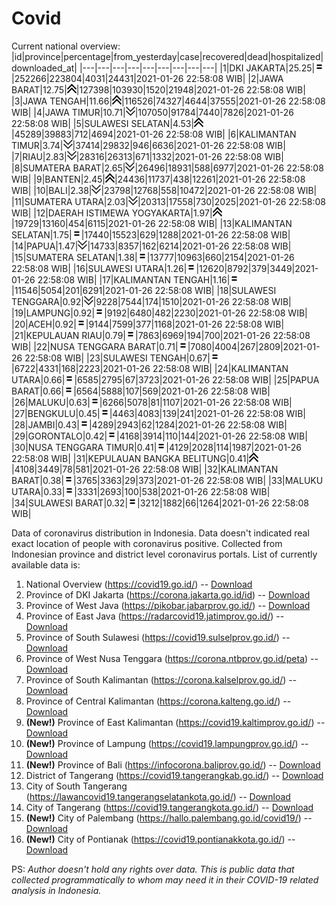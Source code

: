 # Covid
Current national overview:
|id|province|percentage|from_yesterday|case|recovered|dead|hospitalized|downloaded_at|
|---|---|---|---|---|---|---|---|---|
|1|DKI JAKARTA|25.25|![equal](https://github.com/ariefrachmannn/covid/raw/master/img/rsz_equal.png)|252266|223804|4031|24431|2021-01-26 22:58:08 WIB|
|2|JAWA BARAT|12.75|![up](https://github.com/ariefrachmannn/covid/raw/master/img/rsz_img_186982.png)|127398|103930|1520|21948|2021-01-26 22:58:08 WIB|
|3|JAWA TENGAH|11.66|![up](https://github.com/ariefrachmannn/covid/raw/master/img/rsz_img_186982.png)|116526|74327|4644|37555|2021-01-26 22:58:08 WIB|
|4|JAWA TIMUR|10.71|![down](https://github.com/ariefrachmannn/covid/raw/master/img/rsz_down.png)|107050|91784|7440|7826|2021-01-26 22:58:08 WIB|
|5|SULAWESI SELATAN|4.53|![up](https://github.com/ariefrachmannn/covid/raw/master/img/rsz_img_186982.png)|45289|39883|712|4694|2021-01-26 22:58:08 WIB|
|6|KALIMANTAN TIMUR|3.74|![down](https://github.com/ariefrachmannn/covid/raw/master/img/rsz_down.png)|37414|29832|946|6636|2021-01-26 22:58:08 WIB|
|7|RIAU|2.83|![down](https://github.com/ariefrachmannn/covid/raw/master/img/rsz_down.png)|28316|26313|671|1332|2021-01-26 22:58:08 WIB|
|8|SUMATERA BARAT|2.65|![down](https://github.com/ariefrachmannn/covid/raw/master/img/rsz_down.png)|26496|18931|588|6977|2021-01-26 22:58:08 WIB|
|9|BANTEN|2.45|![up](https://github.com/ariefrachmannn/covid/raw/master/img/rsz_img_186982.png)|24436|11737|438|12261|2021-01-26 22:58:08 WIB|
|10|BALI|2.38|![down](https://github.com/ariefrachmannn/covid/raw/master/img/rsz_down.png)|23798|12768|558|10472|2021-01-26 22:58:08 WIB|
|11|SUMATERA UTARA|2.03|![down](https://github.com/ariefrachmannn/covid/raw/master/img/rsz_down.png)|20313|17558|730|2025|2021-01-26 22:58:08 WIB|
|12|DAERAH ISTIMEWA YOGYAKARTA|1.97|![up](https://github.com/ariefrachmannn/covid/raw/master/img/rsz_img_186982.png)|19729|13160|454|6115|2021-01-26 22:58:08 WIB|
|13|KALIMANTAN SELATAN|1.75|![equal](https://github.com/ariefrachmannn/covid/raw/master/img/rsz_equal.png)|17440|15523|629|1288|2021-01-26 22:58:08 WIB|
|14|PAPUA|1.47|![down](https://github.com/ariefrachmannn/covid/raw/master/img/rsz_down.png)|14733|8357|162|6214|2021-01-26 22:58:08 WIB|
|15|SUMATERA SELATAN|1.38|![equal](https://github.com/ariefrachmannn/covid/raw/master/img/rsz_equal.png)|13777|10963|660|2154|2021-01-26 22:58:08 WIB|
|16|SULAWESI UTARA|1.26|![equal](https://github.com/ariefrachmannn/covid/raw/master/img/rsz_equal.png)|12620|8792|379|3449|2021-01-26 22:58:08 WIB|
|17|KALIMANTAN TENGAH|1.16|![equal](https://github.com/ariefrachmannn/covid/raw/master/img/rsz_equal.png)|11546|5054|201|6291|2021-01-26 22:58:08 WIB|
|18|SULAWESI TENGGARA|0.92|![down](https://github.com/ariefrachmannn/covid/raw/master/img/rsz_down.png)|9228|7544|174|1510|2021-01-26 22:58:08 WIB|
|19|LAMPUNG|0.92|![equal](https://github.com/ariefrachmannn/covid/raw/master/img/rsz_equal.png)|9192|6480|482|2230|2021-01-26 22:58:08 WIB|
|20|ACEH|0.92|![equal](https://github.com/ariefrachmannn/covid/raw/master/img/rsz_equal.png)|9144|7599|377|1168|2021-01-26 22:58:08 WIB|
|21|KEPULAUAN RIAU|0.79|![equal](https://github.com/ariefrachmannn/covid/raw/master/img/rsz_equal.png)|7863|6969|194|700|2021-01-26 22:58:08 WIB|
|22|NUSA TENGGARA BARAT|0.71|![equal](https://github.com/ariefrachmannn/covid/raw/master/img/rsz_equal.png)|7080|4004|267|2809|2021-01-26 22:58:08 WIB|
|23|SULAWESI TENGAH|0.67|![equal](https://github.com/ariefrachmannn/covid/raw/master/img/rsz_equal.png)|6722|4331|168|2223|2021-01-26 22:58:08 WIB|
|24|KALIMANTAN UTARA|0.66|![equal](https://github.com/ariefrachmannn/covid/raw/master/img/rsz_equal.png)|6585|2795|67|3723|2021-01-26 22:58:08 WIB|
|25|PAPUA BARAT|0.66|![equal](https://github.com/ariefrachmannn/covid/raw/master/img/rsz_equal.png)|6564|5888|107|569|2021-01-26 22:58:08 WIB|
|26|MALUKU|0.63|![equal](https://github.com/ariefrachmannn/covid/raw/master/img/rsz_equal.png)|6266|5078|81|1107|2021-01-26 22:58:08 WIB|
|27|BENGKULU|0.45|![equal](https://github.com/ariefrachmannn/covid/raw/master/img/rsz_equal.png)|4463|4083|139|241|2021-01-26 22:58:08 WIB|
|28|JAMBI|0.43|![equal](https://github.com/ariefrachmannn/covid/raw/master/img/rsz_equal.png)|4289|2943|62|1284|2021-01-26 22:58:08 WIB|
|29|GORONTALO|0.42|![equal](https://github.com/ariefrachmannn/covid/raw/master/img/rsz_equal.png)|4168|3914|110|144|2021-01-26 22:58:08 WIB|
|30|NUSA TENGGARA TIMUR|0.41|![equal](https://github.com/ariefrachmannn/covid/raw/master/img/rsz_equal.png)|4129|2028|114|1987|2021-01-26 22:58:08 WIB|
|31|KEPULAUAN BANGKA BELITUNG|0.41|![up](https://github.com/ariefrachmannn/covid/raw/master/img/rsz_img_186982.png)|4108|3449|78|581|2021-01-26 22:58:08 WIB|
|32|KALIMANTAN BARAT|0.38|![equal](https://github.com/ariefrachmannn/covid/raw/master/img/rsz_equal.png)|3765|3363|29|373|2021-01-26 22:58:08 WIB|
|33|MALUKU UTARA|0.33|![equal](https://github.com/ariefrachmannn/covid/raw/master/img/rsz_equal.png)|3331|2693|100|538|2021-01-26 22:58:08 WIB|
|34|SULAWESI BARAT|0.32|![equal](https://github.com/ariefrachmannn/covid/raw/master/img/rsz_equal.png)|3212|1882|66|1264|2021-01-26 22:58:08 WIB|

Data of coronavirus distribution in Indonesia. Data doesn't indicated real exact location of people with coronavirus positive. Collected from Indonesian province and district level coronavirus portals. List of currently available data is:
1. National Overview (https://covid19.go.id/) -- [Download](https://www.dropbox.com/s/66ly270fw4y76fx/covid_nasional.csv?dl=0)
2. Province of DKI Jakarta (https://corona.jakarta.go.id/id) -- [Download](https://riwayat-file-covid-19-dki-jakarta-jakartagis.hub.arcgis.com/)
3. Province of West Java (https://pikobar.jabarprov.go.id/) -- [Download](https://www.dropbox.com/s/alg0zp60fylq6cn/covid_jabar.csv?dl=0)
4. Province of East Java (https://radarcovid19.jatimprov.go.id/) -- [Download](https://www.dropbox.com/sh/e7vtgcnl4ckbvr4/AADo9UMRDZvrhHn66qTHZOvNa?dl=0)
5. Province of South Sulawesi (https://covid19.sulselprov.go.id/) -- [Download](https://www.dropbox.com/s/z5ek23lwcztj7z7/covid_sulsel.csv?dl=0)
6. Province of West Nusa Tenggara (https://corona.ntbprov.go.id/peta) -- [Download](https://www.dropbox.com/s/4p2k93n42xx0c00/covid_ntb.csv?dl=0)
7. Province of South Kalimantan (https://corona.kalselprov.go.id/) -- [Download](https://www.dropbox.com/sh/7aa2kvz8lb04pzz/AADH1Oj5oFMw2mp-D3JStPRsa?dl=0)
8. Province of Central Kalimantan (https://corona.kalteng.go.id/) -- [Download](https://www.dropbox.com/s/9q01v5r3ys2ozk4/covid_kalteng.csv?dl=0)
9. **(New!)** Province of East Kalimantan (https://covid19.kaltimprov.go.id/) -- [Download](https://www.dropbox.com/sh/qhpxj532nm80goa/AAB6ek_fp1__ieTR0TFQpfIga?dl=0)
10. **(New!)** Province of Lampung (https://covid19.lampungprov.go.id/) -- [Download](https://www.dropbox.com/s/ecuew6oa9kzwqwx/covid_lampung.csv?dl=0)
11. **(New!)** Province of Bali (https://infocorona.baliprov.go.id/) -- [Download](https://www.dropbox.com/sh/iceiwun4ufttmiu/AAC7dSRMpfTjPI1Lfzw-LeCUa?dl=0)
12. District of Tangerang (https://covid19.tangerangkab.go.id/) -- [Download](https://www.dropbox.com/sh/yxovyy6sy5bnz4p/AACZzVHinisKmz8oQWyQJ3nua?dl=0)
13. City of South Tangerang (https://lawancovid19.tangerangselatankota.go.id/) -- [Download](https://www.dropbox.com/s/zlvxo4ivswdzmle/covid_tangsel.csv?dl=0)
14. City of Tangerang (https://covid19.tangerangkota.go.id/) -- [Download](https://www.dropbox.com/s/e53224kvdrpjzy0/covid_tangkot.csv?dl=0)
15. **(New!)** City of Palembang (https://hallo.palembang.go.id/covid19/) -- [Download](https://www.dropbox.com/sh/oj17bhwhlpjht9e/AABZEG-OiaSaFvikATDx6coEa?dl=0)
16. **(New!)** City of Pontianak (https://covid19.pontianakkota.go.id/) -- [Download](https://www.dropbox.com/sh/66if3y4ly51j4sh/AADQ-zwLGa7Kz4ZzJgDw2-3na?dl=0)

PS: *Author doesn't hold any rights over data. This is public data that collected programmatically to whom may need it in their COVID-19 related analysis in Indonesia.*
